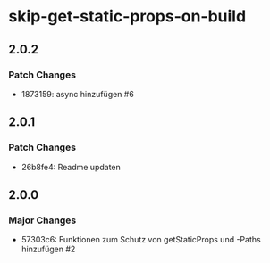 # skip-get-static-props-on-build

## 2.0.2

### Patch Changes

- 1873159: async hinzufügen #6

## 2.0.1

### Patch Changes

- 26b8fe4: Readme updaten

## 2.0.0

### Major Changes

- 57303c6: Funktionen zum Schutz von getStaticProps und -Paths hinzufügen #2

